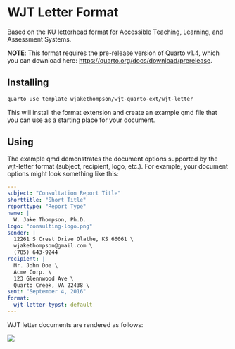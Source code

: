 # WJT Letter Format

Based on the KU letterhead format for Accessible Teaching, Learning, and Assessment Systems.

**NOTE**: This format requires the pre-release version of Quarto v1.4, which you can download here: <https://quarto.org/docs/download/prerelease>.

## Installing

```bash
quarto use template wjakethompson/wjt-quarto-ext/wjt-letter
```

This will install the format extension and create an example qmd file that you can use as a starting place for your document.

## Using

The example qmd demonstrates the document options supported by the wjt-letter format (subject, recipient, logo, etc.).
For example, your document options might look something like this:

```yaml
---
subject: "Consultation Report Title"
shorttitle: "Short Title"
reporttype: "Report Type"
name: |
  W. Jake Thompson, Ph.D.
logo: "consulting-logo.png"
sender: |
  12261 S Crest Drive Olathe, KS 66061 \
  wjakethompson@gmail.com \
  (785) 643-9244
recipient: |
  Mr. John Doe \
  Acme Corp. \
  123 Glennwood Ave \
  Quarto Creek, VA 22438 \
sent: "September 4, 2016"
format:
  wjt-letter-typst: default
---
```

WJT letter documents are rendered as follows:

![](wjt-letter.png)

